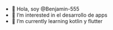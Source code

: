 - 👋 Hola, soy @Benjamin-555
- 👀 I’m interested in el desarrollo de apps
- 🌱 I’m currently learning kotlin y flutter

<!---
Benjamin-555/Benjamin-555 is a ✨ special ✨ repository because its `README.md` (this file) appears on your GitHub profile.
You can click the Preview link to take a look at your changes.
--->
